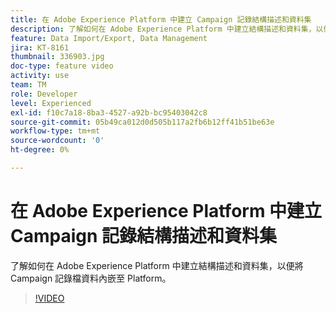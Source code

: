 ```yaml
---
title: 在 Adobe Experience Platform 中建立 Campaign 記錄結構描述和資料集
description: 了解如何在 Adobe Experience Platform 中建立結構描述和資料集，以便將 Campaign 記錄檔資料內嵌至 Platform。
feature: Data Import/Export, Data Management
jira: KT-8161
thumbnail: 336903.jpg
doc-type: feature video
activity: use
team: TM
role: Developer
level: Experienced
exl-id: f10c7a18-8ba3-4527-a92b-bc95403042c8
source-git-commit: 05b49ca012d0d505b117a2fb6b12ff41b51be63e
workflow-type: tm+mt
source-wordcount: '0'
ht-degree: 0%

---
```


# 在 Adobe Experience Platform 中建立 Campaign 記錄結構描述和資料集

了解如何在 Adobe Experience Platform 中建立結構描述和資料集，以便將 Campaign 記錄檔資料內嵌至 Platform。

>[!VIDEO](https://video.tv.adobe.com/v/336903?quality=12&learn=on)

